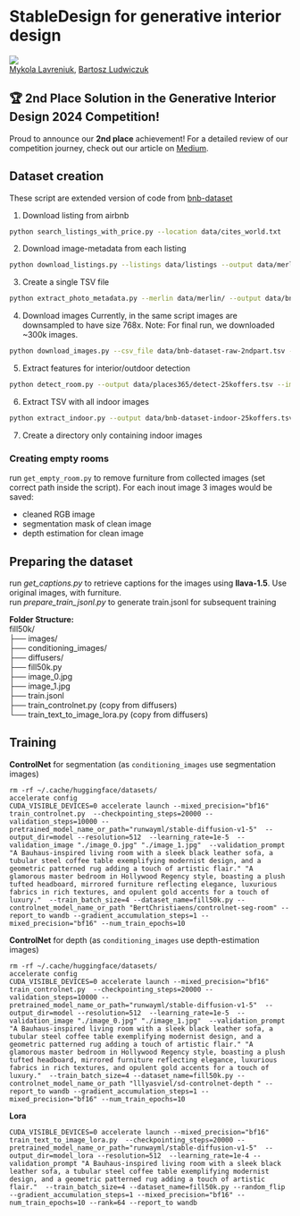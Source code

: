 # StableDesign for generative interior design
<a href='https://huggingface.co/spaces/MykolaL/StableDesign'><img src='https://img.shields.io/badge/%F0%9F%A4%97%20Hugging%20Face-Spaces-blue'></a>  
[Mykola Lavreniuk](https://www.linkedin.com/in/mykola-lavreniuk/), [Bartosz Ludwiczuk](https://www.linkedin.com/in/bartosz-ludwiczuk-a677a760)

## 🏆 **2nd Place Solution** in the Generative Interior Design 2024 Competition!

Proud to announce our **2nd place** achievement! For a detailed review of our competition journey, check out our article on [Medium](https://medium.com/@melgor89/generative-interior-design-challenge-2024-2nd-place-solution-6338f19f6fe3).

## Dataset creation

These script are extended version of code from [bnb-dataset](https://github.com/airbert-vln/bnb-dataset/tree/main)

1.  Download listing from airbnb
```bash
python search_listings_with_price.py --location data/cites_world.txt 
```
2. Download image-metadata from each listing
```bash
python download_listings.py --listings data/listings --output data/merlin --with_photo --num_splits 1 --start 0
```
3. Create a single TSV file
```bash
python extract_photo_metadata.py --merlin data/merlin/ --output data/bnb-dataset-raw-2ndpart.tsv
```
4. Download images
Currently, in the same script images are downsampled to have size 768x. Note: For final run, we downloaded ~300k images.
```bash
python download_images.py --csv_file data/bnb-dataset-raw-2ndpart.tsv --output /media/blcv/drive_2TB/genai/bnb/data/images_price --correspondance /tmp/cache-download-images/ --num_parts 1 --num_splits 4 --num_procs 4 --start 0
 ```
5. Extract features for interior/outdoor detection
```bash
python detect_room.py --output data/places365/detect-25koffers.tsv --images /media/blcv/drive_2TB/genai/bnb/data/images_price
```
6. Extract TSV with all indoor images
```bash
python extract_indoor.py --output data/bnb-dataset-indoor-25koffers.tsv --detection data/places365/25offers
 ```
7. Create a directory only containing indoor images


### Creating empty rooms
run `get_empty_room.py` to remove furniture from collected images (set correct path inside the script).
For each inout image 3 images would be saved:
- cleaned RGB image
- segmentation mask of clean image
- depth estimation for clean image


## Preparing the dataset
run *get_captions.py* to retrieve captions for the images using <b>llava-1.5</b>. Use original images, with furniture.  
run *prepare_train_jsonl.py* to generate train.jsonl for subsequent training

<b>Folder Structure:</b>  
fill50k/  
├── images/  
├── conditioning_images/  
├── diffusers/  
├── fill50k.py  
├── image_0.jpg  
├── image_1.jpg  
├── train.jsonl  
├── train_controlnet.py (copy from diffusers)  
└── train_text_to_image_lora.py (copy from diffusers)

## Training
<b>ControlNet</b> for segmentation (as `conditioning_images` use segmentation images)
```
rm -rf ~/.cache/huggingface/datasets/
accelerate config
CUDA_VISIBLE_DEVICES=0 accelerate launch --mixed_precision="bf16" train_controlnet.py  --checkpointing_steps=20000 --validation_steps=10000 --pretrained_model_name_or_path="runwayml/stable-diffusion-v1-5"  --output_dir=model --resolution=512  --learning_rate=1e-5  --validation_image "./image_0.jpg" "./image_1.jpg"  --validation_prompt "A Bauhaus-inspired living room with a sleek black leather sofa, a tubular steel coffee table exemplifying modernist design, and a geometric patterned rug adding a touch of artistic flair." "A glamorous master bedroom in Hollywood Regency style, boasting a plush tufted headboard, mirrored furniture reflecting elegance, luxurious fabrics in rich textures, and opulent gold accents for a touch of luxury."  --train_batch_size=4 --dataset_name=fill50k.py --controlnet_model_name_or_path "BertChristiaens/controlnet-seg-room" --report_to wandb --gradient_accumulation_steps=1 --mixed_precision="bf16" --num_train_epochs=10
```

<b>ControlNet</b> for depth (as `conditioning_images` use depth-estimation images)
```
rm -rf ~/.cache/huggingface/datasets/
accelerate config
CUDA_VISIBLE_DEVICES=0 accelerate launch --mixed_precision="bf16" train_controlnet.py  --checkpointing_steps=20000 --validation_steps=10000 --pretrained_model_name_or_path="runwayml/stable-diffusion-v1-5"  --output_dir=model --resolution=512  --learning_rate=1e-5  --validation_image "./image_0.jpg" "./image_1.jpg"  --validation_prompt "A Bauhaus-inspired living room with a sleek black leather sofa, a tubular steel coffee table exemplifying modernist design, and a geometric patterned rug adding a touch of artistic flair." "A glamorous master bedroom in Hollywood Regency style, boasting a plush tufted headboard, mirrored furniture reflecting elegance, luxurious fabrics in rich textures, and opulent gold accents for a touch of luxury."  --train_batch_size=4 --dataset_name=fill50k.py --controlnet_model_name_or_path "lllyasviel/sd-controlnet-depth " --report_to wandb --gradient_accumulation_steps=1 --mixed_precision="bf16" --num_train_epochs=10
```

<b>Lora</b>
```
CUDA_VISIBLE_DEVICES=0 accelerate launch --mixed_precision="bf16" train_text_to_image_lora.py  --checkpointing_steps=20000 --pretrained_model_name_or_path="runwayml/stable-diffusion-v1-5"  --output_dir=model_lora --resolution=512  --learning_rate=1e-4 --validation_prompt "A Bauhaus-inspired living room with a sleek black leather sofa, a tubular steel coffee table exemplifying modernist design, and a geometric patterned rug adding a touch of artistic flair."  --train_batch_size=4 --dataset_name=fill50k.py --random_flip --gradient_accumulation_steps=1 --mixed_precision="bf16" --num_train_epochs=10 --rank=64 --report_to wandb
```
